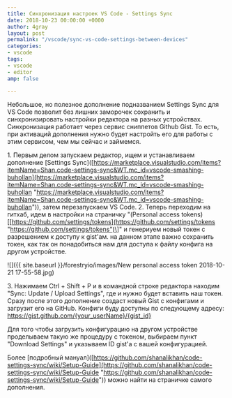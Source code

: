 ```yaml
---
title: Синхронизация настроек VS Code - Settings Sync
date: 2018-10-23 00:00:00 +0000
author: 4gray
layout: post
permalink: "/vscode/sync-vs-code-settings-between-devices"
categories:
- vscode
tags:
- vscode
- editor
amp: false

---
```

Небольшое, но полезное дополнение подназванием Settings Sync для VS Code позволит без лишних заморочек сохранить и синхронизировать настройки редактора на разных устройствах. Синхронизация работает через сервис сниппетов Github Gist. То есть, при активаций дополнения нужно будет настройть его для работы с этим сервисом, чем мы сейчас и займемся. 

1\. Первым делом запускаем редактор, ищем и устанавливаем дополнение \[Settings Sync\]([https://marketplace.visualstudio.com/items?itemName=Shan.code-settings-sync&WT.mc_id=vscode-smashing-buhollan](https://marketplace.visualstudio.com/items?itemName=Shan.code-settings-sync&WT.mc_id=vscode-smashing-buhollan "https://marketplace.visualstudio.com/items?itemName=Shan.code-settings-sync&WT.mc_id=vscode-smashing-buhollan")), затем перезапускаем VS Code. 2. Теперь переходим на гитхаб, идем в настройки на страничку "(Personal access tokens)\[[https://github.com/settings/tokens](https://github.com/settings/tokens "https://github.com/settings/tokens")\]" и генериуем новый токен с разрешением к доступу к gist'ам. на данном этапе важно сохранить токен, как так он понадобиться нам для доступа к файлу конфига на другом устройстве. 

![]({{ site.baseurl }}/forestryio/images/New personal access token 2018-10-21 17-55-58.jpg)

3\. Нажимаем Ctrl + Shift + P и в командной строке редактора находим "Sync: Update / Upload Settings", где и нужно будет вставить наш токен. Сразу после этого дополнение создаст новый Gist с конфигами и загрузит его на GitHub. Конфиги буду доступны по следующему адресу: https://gist.github.com/{your_userName}/{gist_id}

Для того чтобы загрузить конфигурацию на другом устройстве проделываем такую же процедуру с токеном, выбираем пункт "Download Settings" и указываем ID gist'a с вашей конфигурацией.

Более \[подробный мануал\]([https://github.com/shanalikhan/code-settings-sync/wiki/Setup-Guide](https://github.com/shanalikhan/code-settings-sync/wiki/Setup-Guide "https://github.com/shanalikhan/code-settings-sync/wiki/Setup-Guide")) можно найти на страничке самого дополнения.